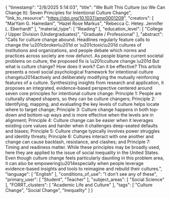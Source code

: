 {
    "timestamp": "2/6/2025 5:14:03",
    "title": "We Built This Culture (so We Can Change It): Seven Principles for Intentional Culture Change",
    "link_to_resource": "https://doi.org/10.1037/amp0001209",
    "creators": [
        "MarYam G. Hamedani",
        "Hazel Rose Markus",
        "Rebecca C. Hetey. Jennifer L. Eberhardt"
    ],
    "material_type": [
        "Reading"
    ],
    "education_level": [
        "College / Upper Division (Undergraduates)",
        "Graduate / Professional"
    ],
    "abstract": "Calls for culture change abound. Headlines regularly feature calls to change the \u201cbroken\u201d or \u201ctoxic\u201d cultures of institutions and organizations, and people debate which norms and practices across society are now defunct. As people blame current societal problems on culture, the proposed fix is \u201cculture change.\u201d But what is culture change? How does it work? Can it be effective? This article presents a novel social psychological framework for intentional culture change\u2014actively and deliberately modifying the mutually reinforcing features of a culture. Synthesizing insights from research and application, it proposes an integrated, evidence-based perspective centered around seven core principles for intentional culture change: Principle 1: People are culturally shaped shapers, so they can be culture changers; Principle 2: Identifying, mapping, and evaluating the key levels of culture helps locate where to target change; Principle 3: Culture change happens in both top-down and bottom-up ways and is more effective when the levels are in alignment; Principle 4: Culture change can be easier when it leverages existing core values and harder when it challenges deep-seated defaults and biases; Principle 5: Culture change typically involves power struggles and identity threats; Principle 6: Cultures interact with one another and change can cause backlash, resistance, and clashes; and Principle 7: Timing and readiness matter. While these principles may be broadly used, here they are applied to the issue of social inequality in the United States. Even though culture change feels particularly daunting in this problem area, it can also be empowering\u2014especially when people leverage evidence-based insights and tools to reimagine and rebuild their cultures.",
    "language": [
        "English"
    ],
    "conditions_of_use": "I don't see any of these",
    "primary_user": [
        "Student",
        "Teacher"
    ],
    "subject_areas": [
        "Social Science"
    ],
    "FORRT_clusters": [
        "Academic Life and Culture"
    ],
    "tags": [
        "Culture Change",
        "Social Change",
        "Inequality"
    ]
}